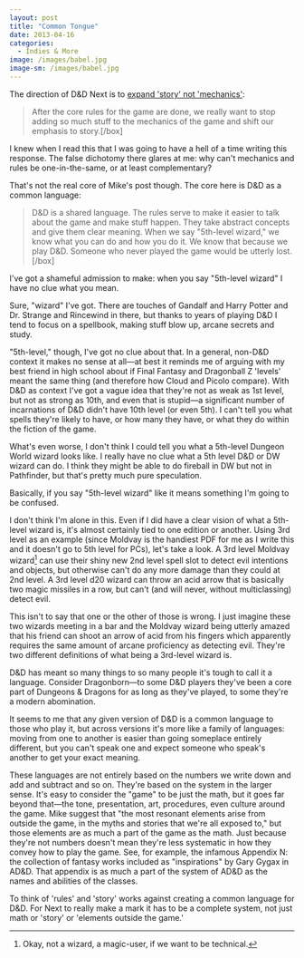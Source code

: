 ```yaml
---
layout: post
title: "Common Tongue"
date: 2013-04-16
categories:
  - Indies & More
image: /images/babel.jpg
image-sm: /images/babel.jpg
---
```

The direction of D&D Next is to [expand 'story' not 'mechanics'](http://www.wizards.com/DnD/Article.aspx?x=dnd/4ll/20130304):

> After the core rules for the game are done, we really want to stop adding so much stuff to the mechanics of the game and shift our emphasis to story.[/box]

I knew when I read this that I was going to have a hell of a time writing this response. The false dichotomy there glares at me: why can't mechanics and rules be one-in-the-same, or at least complementary?

That's not the real core of Mike's post though. The core here is D&D as a common language:

> D&D is a shared language. The rules serve to make it easier to talk about the game and make stuff happen. They take abstract concepts and give them clear meaning. When we say "5th-level wizard," we know what you can do and how you do it. We know that because we play D&D. Someone who never played the game would be utterly lost.[/box]

I've got a shameful admission to make: when you say "5th-level wizard" I have no clue what you mean.

Sure, "wizard" I've got. There are touches of Gandalf and Harry Potter and Dr. Strange and Rincewind in there, but thanks to years of playing D&D I tend to focus on a spellbook, making stuff blow up, arcane secrets and study.

"5th-level," though, I've got no clue about that. In a general, non-D&D context it makes no sense at all—at best it reminds me of arguing with my best friend in high school about if Final Fantasy and Dragonball Z 'levels' meant the same thing (and therefore how Cloud and Picolo compare). With D&D as context I've got a vague idea that they're not as weak as 1st level, but not as strong as 10th, and even that is stupid—a significant number of incarnations of D&D didn't have 10th level (or even 5th). I can't tell you what spells they're likely to have, or how many they have, or what they do within the fiction of the game.

What's even worse, I don't think I could tell you what a 5th-level Dungeon World wizard looks like. I really have no clue what a 5th level D&D or DW wizard can do. I think they might be able to do fireball in DW but not in Pathfinder, but that's pretty much pure speculation.

Basically, if you say "5th-level wizard" like it means something I'm going to be confused.

I don't think I'm alone in this. Even if I did have a clear vision of what a 5th-level wizard is, it's almost certainly tied to one edition or another. Using 3rd level as an example (since Moldvay is the handiest PDF for me as I write this and it doesn't go to 5th level for PCs), let's take a look. A 3rd level Moldvay wizard[^1] can use their shiny new 2nd level spell slot to detect evil intentions and objects, but otherwise can't do any more damage than they could at 2nd level. A 3rd level d20 wizard can throw an acid arrow that is basically two magic missiles in a row, but can't (and will never, without multiclassing) detect evil.

This isn't to say that one or the other of those is wrong. I just imagine these two wizards meeting in a bar and the Moldvay wizard being utterly amazed that his friend can shoot an arrow of acid from his fingers which apparently requires the same amount of arcane proficiency as detecting evil. They're two different definitions of what being a 3rd-level wizard is.

D&D has meant so many things to so many people it's tough to call it a language. Consider Dragonborn—to some D&D players they've been a core part of Dungeons & Dragons for as long as they've played, to some they're a modern abomination.

It seems to me that any given version of D&D is a common language to those who play it, but across versions it's more like a family of languages: moving from one to another is easier than going someplace entirely different, but you can't speak one and expect someone who speak's another to get your exact meaning.

These languages are not entirely based on the numbers we write down and add and subtract and so on. They're based on the system in the larger sense. It's easy to consider the "game" to be just the math, but it goes far beyond that—the tone, presentation, art, procedures, even culture around the game. Mike suggest that "the most resonant elements arise from outside the game, in the myths and stories that we're all exposed to," but those elements are as much a part of the game as the math. Just because they're not numbers doesn't mean they're less systematic in how they convey how to play the game. See, for example, the infamous Appendix N: the collection of fantasy works included as "inspirations" by Gary Gygax in AD&D. That appendix is as much a part of the system of AD&D as the names and abilities of the classes.

To think of 'rules' and 'story' works against creating a common language for D&D. For Next to really make a mark it has to be a complete system, not just math or 'story' or 'elements outside the game.'

[^1]: Okay, not a wizard, a magic-user, if we want to be technical.